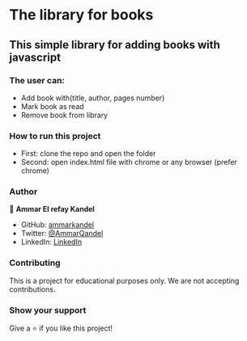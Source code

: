 # The library for books

## This simple library for adding books with javascript

### The user can:

- Add book with(title, author, pages number)
- Mark book as read
- Remove book from library

### How to run this project

- First: clone the repo and open the folder
- Second: open index.html file with chrome or any browser (prefer chrome)

### Author

👤 **Ammar El refay Kandel**

- GitHub: [ammarkandel](https://github.com/ammarkandel)
- Twitter: [@AmmarQandel](https://twitter.com/AmmarQandel)
- LinkedIn: [LinkedIn](https://www.linkedin.com/in/ammar-kandel-7b4100193/)

### Contributing

This is a project for educational purposes only. We are not accepting contributions.

### Show your support

Give a ⭐️ if you like this project!
